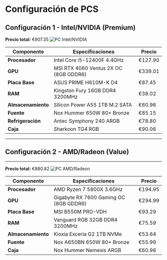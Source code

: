 # Configuración de PCS

## Configuración 1 - Intel/NVIDIA (Premium)

**Precio total:** €907.35
![PC Intel/NVIDIA](https://ohmygeek.net/wp-content/uploads/2024/11/Intel-NVIDIA-Logos.webp)

| Componente               | Especificaciones                          | Precio  |
|--------------------------|------------------------------------------|---------|
| **Procesador**           | Intel Core i5-12400F 4.4GHz              | €127.90 |
| **GPU**                  | MSI RTX 4060 Ventus 2X OC (8GB GDDR6)    | €339.01 |
| **Placa Base**           | ASUS PRIME H610M-K D4                    | €87.45  |
| **RAM**                  | Kingston Fury 16GB DDR4 3200MHz          | €38.02  |
| **Almacenamiento**       | Silicon Power A55 1TB M.2 SATA           | €60.96  |
| **Fuente**               | Nox Hummer 650W 80+ Bronze               | €85.15  |
| **Refrigeración**        | Antec Symphony 240 ARGB                  | €78.80  |
| **Caja**                 | Sharkoon TG4 RGB                         | €90.06  |

---

## Configuración 2 - AMD/Radeon (Value)

---

**Precio total:** €880.82
![PC AMD/Radeon](https://upload.wikimedia.org/wikipedia/commons/c/ca/New_AMD_Radeon_logo_%282020%29.svg)

| Componente               | Especificaciones                          | Precio  |
|--------------------------|------------------------------------------|---------|
| **Procesador**           | AMD Ryzen 7 5800X 3.6GHz                 | €194.95 |
| **GPU**                  | Gigabyte RX 7600 Gaming OC (8GB GDDR6)   | €294.99 |
| **Placa Base**           | MSI B550M PRO-VDH                        | €93.29  |
| **RAM**                  | Vanguard RGB 32GB DDR4 3200MHz           | €75.59  |
| **Almacenamiento**       | Kioxia Exceria G2 1TB NVMe               | €53.64  |
| **Fuente**               | Nox A650BN 650W 80+ Bronze               | €55.99  |
| **Caja**                 | Nox Hummer Nemesis ARGB                  | €60.98  |


